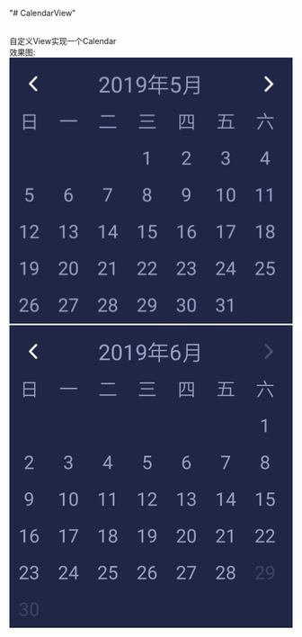 "# CalendarView"<br/><br/>

自定义View实现一个Calendar<br/>
效果图:<br/>
<img src='./img/month_5.jpg'/><br/>
<img src='./img/month_6.jpg'/><br/>